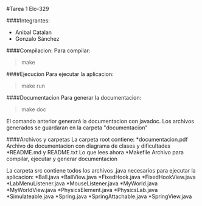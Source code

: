 #Tarea 1 Elo-329

####Integrantes:
* Anibal Catalan
* Gonzalo Sánchez

####Compilacion:
Para compilar:
> make

####Ejecucion
Para ejecutar la aplicacion:
> make run

####Documentacion
Para generar la documentacion:
> make doc

El comando anterior generará la documentacion con javadoc. Los archivos generados se guardaran en la carpeta "documentacion"

####Archivos y carpetas
La carpeta root contiene:
*documentacion.pdf Archivo de documentacion con diagrama de clases y dificultades
*README.md y README.txt Lo que lees ahora
*Makefile Archivo para compilar, ejecutar y generar documentacion

La carpeta src contiene todos los archivos .java necesarios para ejecutar la aplicacion:
*Ball.java
*BallView.java
*FixedHook.java
*FixedHookView.java
*LabMenuListener.java
*MouseListener.java
*MyWorld.java
*MyWorldView.java
*PhysicsElement.java
*PhysicsLab.java
*Simulateable.java
*Spring.java
*SpringAttachable.java
*SpringView.java